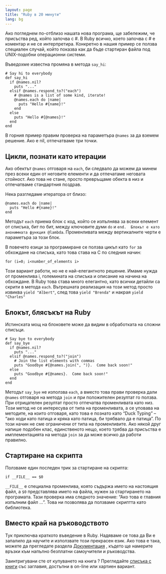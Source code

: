 ```yaml
---
layout: page
title: "Ruby в 20 минути"
lang: bg
---
```


Ако погледнем по-отблизо нашата нова програма, ще забележим, че
присъства ред, който започва с #. В Ruby всичко, което започва с # е
коментар и не се интерпретира. Конкретно в нашия пример се ползва
специален случай, който показва как да бъде стартиран файла под
UNIX-подобни операционни системи.

Въведохме известна промяна в метода `say_hi`\:

    # Say hi to everybody
    def say_hi
      if @names.nil?
        puts "..."
      elsif @names.respond_to?("each")
        # @names is a list of some kind, iterate!
        @names.each do |name|
          puts "Hello #{name}!"
        end
      else
        puts "Hello #{@names}!"
      end
    end

В горния пример правим проверка на параметъра `@names` за да вземем
решение. Ако е nil, отпечатваме три точки.

## Цикли, познати като итерации

Ако обектът `@names` отговаря на `each`, би следвало да можем да минем
през всеки един от неговите елементи и да отпечатаме неговата стойност.
Ако това не стане, просто превръщаме обекта в низ и отпечатваме
стандартния поздрав.

Нека разгледаме итератора от близо:

    @names.each do |name|
      puts "Hello #{name}!"
    end

Методът `each` приема блок с код, който се изпълнява за всеки елемент от
списъка, бит по бит, между ключовите думи `do` и `end.  Блокът е като
анонимната функция @lambda`. Променливата между вертикалните черти е
параметъра за този блок.

В повечето езици за програмиране се ползва цикъл като `for` за обхождане
на списъка, като това става на C по следния начин:

    for (i=0; i<number_of_elements i>

Този вариант работи, но не е най-елегантното решение. Имаме нужда от
променлива i, големината на списъка и описание на начина на обхождане. В
Ruby това става много елегантно, като всички детайли са скрити в метода
`each`. Вътрешната реализация на този метод просто извиква `yield
"Albert"`, след това `yield "Brenda"` и накрая `yield "Charles"`

## Блокът, блясъкът на Ruby

Истинската мощ на блоковете може да видим в обработката на сложни
списъци.

    # Say bye to everybody
    def say_bye
      if @names.nil?
        puts "..."
      elsif @names.respond_to?("join")
        # Join the list elements with commas
        puts "Goodbye #{@names.join(", ")}.  Come back soon!"
      else
        puts "Goodbye #{@names}.  Come back soon!"
      end
    end

Методът `say_bye` не използва `each`, а вместо това прави проверка дали
`@names` отговаря на метода `join` и при положителен резултат го ползва.
При отрицателен резултат просто отпечатва променливата като низ. Този
метод не се интересува от типа на променливата, а се уповава на
методите, на които отговаря, като това е познато като “Duck Typing” –
“ако ходи като патица и кряка като патица, би трябвало да е патица”. По
този начин не сме ограничени от типа на променливите. Ако някой друг
напише подобен клас, единственото нещо, което трябва да присъства е
имплементацията на метода `join` за да може всичко да работи правилно.

## Стартиране на скрипта

Ползваме един последен трик за стартиране на скрипта:

    if __FILE__ == $0

`__FILE__` е специална променлива, която съдържа името на настоящия
файл, а `$0` представлява името на файла, нужен за стартирането на
програмата. Тази проверка има следното значение: “Ако това е главния
изпълним файл ...”. Това ни позволява да ползваме скриптта като
библиотека.

## Вместо край на ръководството

Тук приключва краткото въведение в Ruby. Надяваме се това да Ви е
запалило да научите и използвате този прекрасен език. Ако това е така,
можете да прегледате раздела [Документация](/bg/documentation/) , където
ще намерите връзки към напълно безплатни самоучители и ръководства.

Заинтригувани сте от купуването на книга ? Прегледайте [списъка с
книги][1] със заглавия, достъпни в on-line или хартиен вариант.



[1]: http://www.ruby-doc.org/bookstore 
